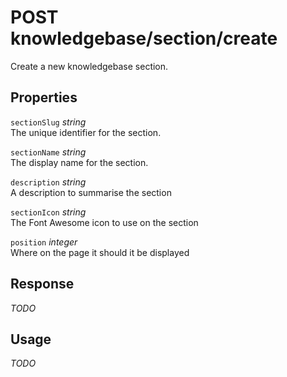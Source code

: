# <span class="badge badge-light">POST</span> <span class="badge badge-light">knowledgebase/section/create</span>


Create a new knowledgebase section.

## Properties

`sectionSlug` *string*  
The unique identifier for the section.

`sectionName` *string*  
The display name for the section.

`description` *string*  
A description to summarise the section

`sectionIcon` *string*  
The Font Awesome icon to use on the section

`position` *integer*  
Where on the page it should it be displayed


## Response

*TODO*

## Usage

*TODO*

